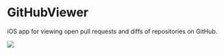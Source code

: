 # GitHubViewer
iOS app for viewing open pull requests and diffs of repositories on GitHub.

![](preview.gif)
